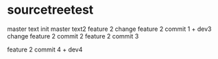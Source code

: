 # sourcetreetest
master text init
master text2 
feature 2 change
feature 2 commit 1 + dev3 change
feature 2 commit 2
feature 2 commit 3

feature 2 commit 4 + dev4
